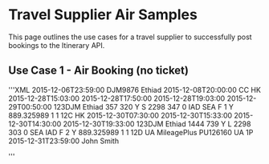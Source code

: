 # Travel Supplier Air Samples
This page outlines the use cases for a travel supplier to successfully post bookings to the Itinerary API.  

## Use Case 1 - Air Booking (no ticket)

'''XML
    <Booking xmlns:xsi="http://www.w3.org/2001/XMLSchema-instance" xmlns:xsd="http://www.w3.org/2001/XMLSchema">
        <DateBookedLocal>2015-12-06T23:59:00</DateBookedLocal>
        <RecordLocator>DJM9876</RecordLocator>
        <BookingSource>Ethiad</BookingSource>
        <FareExpiresEmailDatetimeUtc>2015-12-08T20:00:00</FareExpiresEmailDatetimeUtc>
        <FormOfPaymentType>CC</FormOfPaymentType>
        <Segments>
          <Air>
            <Status>HK</Status>
            <StartDateLocal>2015-12-28T15:03:00</StartDateLocal>
            <EndDateLocal>2015-12-28T17:50:00</EndDateLocal>
            <StartDateUtc>2015-12-28T19:03:00</StartDateUtc>
            <EndDateUtc>2015-12-29T00:50:00</EndDateUtc>
            <ConfirmationNumber>123DJM</ConfirmationNumber>
            <UpgradedDateTime xsi:nil="true"/>
            <IsUpgradeAllowed xsi:nil="true"/>
            <Vendor>Ethiad</Vendor>
            <OperatedByVendor/>
            <OperatedByVendorName/>
            <FlightNumber>357</FlightNumber>
            <AircraftCode>320</AircraftCode>
            <Cabin>Y</Cabin>
            <ClassOfService>S</ClassOfService>
            <Miles>2298</Miles>
            <Duration>347</Duration>
            <NumStops>0</NumStops>
            <StartCityCode>IAD</StartCityCode>
            <EndCityCode>SEA</EndCityCode>
            <StartTerminal/>
            <EndTerminal/>
            <Meals>F</Meals>
            <Bags/>
            <LegId>1</LegId>
            <ETicket>Y</ETicket>
            <CarbonEmissionLbs>889.325989</CarbonEmissionLbs>
            <CarbonModel>1</CarbonModel>
            <Seats>
              <AirSeat>
                <PassengerRph>1</PassengerRph>
                <SeatNumber>12C</SeatNumber>
              </AirSeat>
            </Seats>
          </Air>
          <Air>
            <Status>HK</Status>
            <StartDateLocal>2015-12-30T07:30:00</StartDateLocal>
            <EndDateLocal>2015-12-30T15:33:00</EndDateLocal>
            <StartDateUtc>2015-12-30T14:30:00</StartDateUtc>
            <EndDateUtc>2015-12-30T19:33:00</EndDateUtc>
            <ConfirmationNumber>123DJM</ConfirmationNumber>
            <UpgradedDateTime xsi:nil="true"/>
            <IsUpgradeAllowed xsi:nil="true"/>
            <Vendor>Ethiad</Vendor>
            <OperatedByVendor/>
            <OperatedByVendorName/>
            <FlightNumber>1444</FlightNumber>
            <AircraftCode>739</AircraftCode>
            <Cabin>Y</Cabin>
            <ClassOfService>L</ClassOfService>
            <Miles>2298</Miles>
            <Duration>303</Duration>
            <NumStops>0</NumStops>
            <StartCityCode>SEA</StartCityCode>
            <EndCityCode>IAD</EndCityCode>
            <StartTerminal/>
            <EndTerminal/>
            <Meals>F</Meals>
            <Bags/>
            <LegId>2</LegId>
            <ETicket>Y</ETicket>
            <CarbonEmissionLbs>889.325989</CarbonEmissionLbs>
            <CarbonModel>1</CarbonModel>
            <Seats>
              <AirSeat>
                <PassengerRph>1</PassengerRph>
                <SeatNumber>12D</SeatNumber>
              </AirSeat>
            </Seats>
            <Charges/>
            <Remarks/>
          </Air>
        </Segments>
        <Passengers>
          <Passenger>
            <FrequentTravelerPrograms>
              <FrequentFlyer>
                <AirlineVendor>UA</AirlineVendor>
                <Description>MileagePlus</Description>
                <FrequentFlyerNumber>PU126160</FrequentFlyerNumber>
                <ProgramVendor>UA</ProgramVendor>
                <Status>1P</Status>
                <StatusExpirationDate>2015-12-31T23:59:00</StatusExpirationDate>
              </FrequentFlyer>
            </FrequentTravelerPrograms>
            <NameFirst>John</NameFirst>
            <NameLast>Smith</NameLast>
            <NameMiddle/>
            <NameTitle/>
          </Passenger>
        </Passengers>
      </Booking>
      
'''

